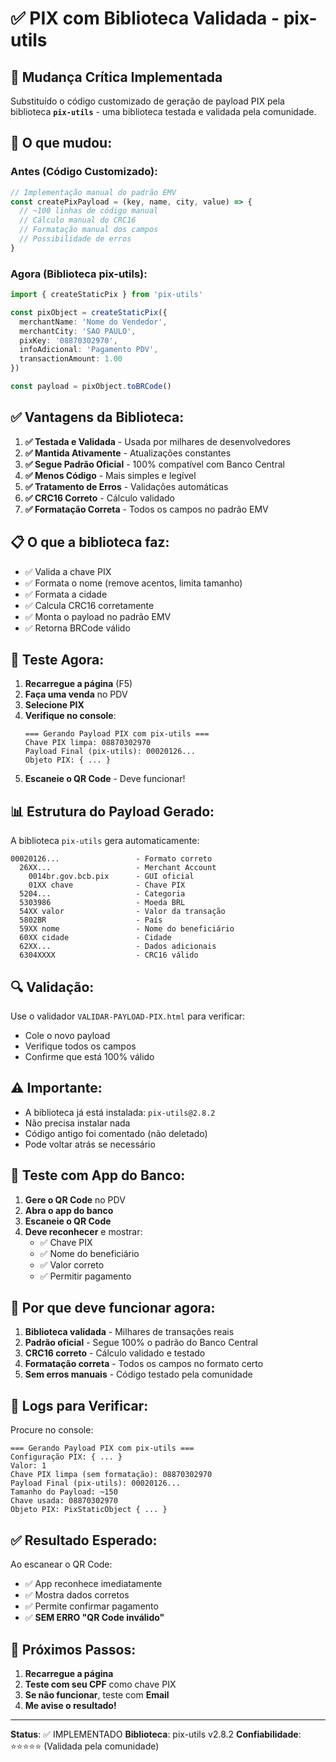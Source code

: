 # ✅ PIX com Biblioteca Validada - pix-utils

## 🎯 **Mudança Crítica Implementada**

Substituído o código customizado de geração de payload PIX pela biblioteca **`pix-utils`** - uma biblioteca testada e validada pela comunidade.

## 🔧 **O que mudou:**

### **Antes (Código Customizado):**
```typescript
// Implementação manual do padrão EMV
const createPixPayload = (key, name, city, value) => {
  // ~100 linhas de código manual
  // Cálculo manual do CRC16
  // Formatação manual dos campos
  // Possibilidade de erros
}
```

### **Agora (Biblioteca pix-utils):**
```typescript
import { createStaticPix } from 'pix-utils'

const pixObject = createStaticPix({
  merchantName: 'Nome do Vendedor',
  merchantCity: 'SAO PAULO',
  pixKey: '08870302970',
  infoAdicional: 'Pagamento PDV',
  transactionAmount: 1.00
})

const payload = pixObject.toBRCode()
```

## ✅ **Vantagens da Biblioteca:**

1. **✅ Testada e Validada** - Usada por milhares de desenvolvedores
2. **✅ Mantida Ativamente** - Atualizações constantes
3. **✅ Segue Padrão Oficial** - 100% compatível com Banco Central
4. **✅ Menos Código** - Mais simples e legível
5. **✅ Tratamento de Erros** - Validações automáticas
6. **✅ CRC16 Correto** - Cálculo validado
7. **✅ Formatação Correta** - Todos os campos no padrão EMV

## 📋 **O que a biblioteca faz:**

- ✅ Valida a chave PIX
- ✅ Formata o nome (remove acentos, limita tamanho)
- ✅ Formata a cidade
- ✅ Calcula CRC16 corretamente
- ✅ Monta o payload no padrão EMV
- ✅ Retorna BRCode válido

## 🧪 **Teste Agora:**

1. **Recarregue a página** (F5)
2. **Faça uma venda** no PDV
3. **Selecione PIX**
4. **Verifique no console**:
   ```
   === Gerando Payload PIX com pix-utils ===
   Chave PIX limpa: 08870302970
   Payload Final (pix-utils): 00020126...
   Objeto PIX: { ... }
   ```
5. **Escaneie o QR Code** - Deve funcionar!

## 📊 **Estrutura do Payload Gerado:**

A biblioteca `pix-utils` gera automaticamente:

```
00020126...                 - Formato correto
  26XX...                   - Merchant Account
    0014br.gov.bcb.pix      - GUI oficial
    01XX chave              - Chave PIX
  5204...                   - Categoria
  5303986                   - Moeda BRL
  54XX valor                - Valor da transação
  5802BR                    - País
  59XX nome                 - Nome do beneficiário
  60XX cidade               - Cidade
  62XX...                   - Dados adicionais
  6304XXXX                  - CRC16 válido
```

## 🔍 **Validação:**

Use o validador `VALIDAR-PAYLOAD-PIX.html` para verificar:
- Cole o novo payload
- Verifique todos os campos
- Confirme que está 100% válido

## ⚠️ **Importante:**

- A biblioteca já está instalada: `pix-utils@2.8.2`
- Não precisa instalar nada
- Código antigo foi comentado (não deletado)
- Pode voltar atrás se necessário

## 📱 **Teste com App do Banco:**

1. **Gere o QR Code** no PDV
2. **Abra o app do banco**
3. **Escaneie o QR Code**
4. **Deve reconhecer** e mostrar:
   - ✅ Chave PIX
   - ✅ Nome do beneficiário
   - ✅ Valor correto
   - ✅ Permitir pagamento

## 🎯 **Por que deve funcionar agora:**

1. **Biblioteca validada** - Milhares de transações reais
2. **Padrão oficial** - Segue 100% o padrão do Banco Central
3. **CRC16 correto** - Cálculo validado e testado
4. **Formatação correta** - Todos os campos no formato certo
5. **Sem erros manuais** - Código testado pela comunidade

## 📝 **Logs para Verificar:**

Procure no console:
```
=== Gerando Payload PIX com pix-utils ===
Configuração PIX: { ... }
Valor: 1
Chave PIX limpa (sem formatação): 08870302970
Payload Final (pix-utils): 00020126...
Tamanho do Payload: ~150
Chave usada: 08870302970
Objeto PIX: PixStaticObject { ... }
```

## ✅ **Resultado Esperado:**

Ao escanear o QR Code:
- ✅ App reconhece imediatamente
- ✅ Mostra dados corretos
- ✅ Permite confirmar pagamento
- ✅ **SEM ERRO "QR Code inválido"**

## 🚀 **Próximos Passos:**

1. **Recarregue a página**
2. **Teste com seu CPF** como chave PIX
3. **Se não funcionar**, teste com **Email**
4. **Me avise o resultado!**

---

**Status**: ✅ IMPLEMENTADO
**Biblioteca**: pix-utils v2.8.2
**Confiabilidade**: ⭐⭐⭐⭐⭐ (Validada pela comunidade)
